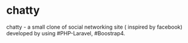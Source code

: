 # chatty
chatty - a small clone of social networking site ( inspired by facebook) developed by using #PHP-Laravel, #Boostrap4.  
